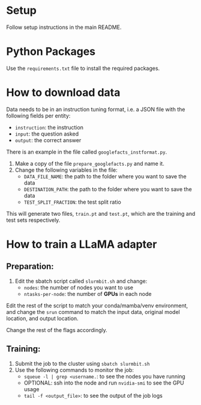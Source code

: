 # Setup

Follow setup instructions in the main README.

# Python Packages

Use the `requirements.txt` file to install the required packages.

# How to download data

Data needs to be in an instruction tuning format, i.e. a JSON file with the following fields per entity:
- `instruction`: the instruction
- `input`: the question asked 
- `output`: the correct answer

There is an example in the file called `googlefacts_instformat.py`.


1. Make a copy of the file `prepare_googlefacts.py` and name it.
2. Change the following variables in the file:
    - `DATA_FILE_NAME`: the path to the folder where you want to save the data
    - `DESTINATION_PATH`: the path to the folder where you want to save the data
    - `TEST_SPLIT_FRACTION`: the test split ratio

This will generate two files, `train.pt` and `test.pt`, which are the training and test sets respectively.

# How to train a LLaMA adapter

## Preparation:
1. Edit the sbatch script called `slurmbit.sh` and change:
    - `nodes`: the number of nodes you want to use
    - `ntasks-per-node`: the number of **GPUs** in each node

Edit the rest of the script to match your conda/mamba/venv environment, and change the `srun` command to match the input data, original model location, and output location.

Change the rest of the flags accordingly.

## Training:

1. Submit the job to the cluster using `sbatch slurmbit.sh`
2. Use the following commands to monitor the job:
    - `squeue -l | grep <username.`: to see the nodes you have running
    - OPTIONAL: ssh into the node and run `nvidia-smi` to see the GPU usage
    - `tail -f <output_file>`: to see the output of the job logs


